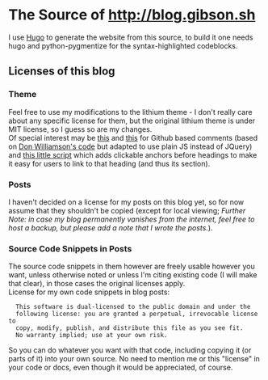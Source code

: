# The Source of http://blog.gibson.sh

I use [Hugo](https://gohugo.io/) to generate the website from this source,
to build it one needs hugo and python-pygmentize for the syntax-highlighted codeblocks.


## Licenses of this blog

### Theme

Feel free to use my modifications to the lithium theme - I don't really care about any specific
license for them, but the original lithium theme is under MIT license, so I guess so are my changes.  
Of special interest may be [this](https://github.com/DanielGibson/DanielGibson.github.io/blob/source/themes/lithium/layouts/_default/single.html#L21-L39)
and [this](https://github.com/DanielGibson/DanielGibson.github.io/blob/source/themes/lithium/static/js/github-comments.js)
for Github based comments (based on [Don Williamson's code](http://donw.io/post/github-comments/#using-github-for-comments)
but adapted to use plain JS instead of JQuery) and
[this little script](https://github.com/DanielGibson/DanielGibson.github.io/blob/source/themes/lithium/layouts/partials/footer.html#L18-L40)
which adds clickable anchors before headings to make it easy for users to link
to that heading (and thus its section).

### Posts

I haven't decided on a license for my posts on this blog yet, so for now assume that they
shouldn't be copied (except for local viewing; *Further Note: in case my blog permanently
vanishes from the internet, feel free to host a backup, but please add a note that I wrote the posts.*).

### Source Code Snippets in Posts

The source code snippets in them however are freely usable however you want,
unless otherwise noted or unless I'm citing existing code (I will make that clear),
in those cases the original licenses apply.  
License for my own code snippets in blog posts:
```text
  This software is dual-licensed to the public domain and under the
  following license: you are granted a perpetual, irrevocable license to
  copy, modify, publish, and distribute this file as you see fit.
  No warranty implied; use at your own risk.
```
So you can do whatever you want with that code, including copying it
(or parts of it) into your own source.
No need to mention me or this "license" in your code or docs, even though
it would be appreciated, of course.
